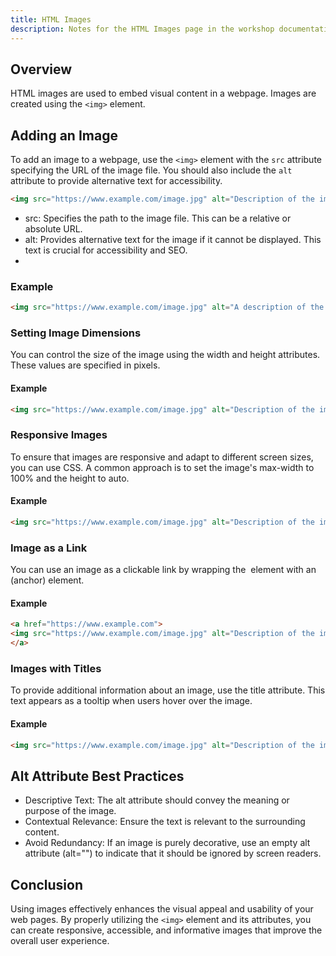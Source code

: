 ```yaml
---
title: HTML Images
description: Notes for the HTML Images page in the workshop documentation site.
---
```


## Overview

HTML images are used to embed visual content in a webpage. Images are created using the `<img>` element.

## Adding an Image

To add an image to a webpage, use the `<img>` element with the `src` attribute specifying the URL of the image file. You should also include the `alt` attribute to provide alternative text for accessibility.

```html
<img src="https://www.example.com/image.jpg" alt="Description of the image">
```

- src: Specifies the path to the image file. This can be a relative or absolute URL.
- alt: Provides alternative text for the image if it cannot be displayed. This text is crucial for accessibility and SEO.
- 
### Example
```html
<img src="https://www.example.com/image.jpg" alt="A description of the image">
```

### Setting Image Dimensions
You can control the size of the image using the width and height attributes. These values are specified in pixels.

#### Example
``` html
<img src="https://www.example.com/image.jpg" alt="Description of the image" width="300" height="200">
```

### Responsive Images
To ensure that images are responsive and adapt to different screen sizes, you can use CSS. A common approach is to set the image's max-width to 100% and the height to auto.

#### Example
```html
<img src="https://www.example.com/image.jpg" alt="Description of the image" style="max-width: 100%; height: auto;">
```

### Image as a Link
You can use an image as a clickable link by wrapping the <img> element with an <a> (anchor) element.

#### Example
```html
<a href="https://www.example.com">
<img src="https://www.example.com/image.jpg" alt="Description of the image">
</a>
```

### Images with Titles
To provide additional information about an image, use the title attribute. This text appears as a tooltip when users hover over the image.

#### Example
```html
<img src="https://www.example.com/image.jpg" alt="Description of the image" title="Additional information about the image">
```

## Alt Attribute Best Practices
- Descriptive Text: The alt attribute should convey the meaning or purpose of the image.
- Contextual Relevance: Ensure the text is relevant to the surrounding content.
- Avoid Redundancy: If an image is purely decorative, use an empty alt attribute (alt="") to indicate that it should be ignored by screen readers.

## Conclusion
Using images effectively enhances the visual appeal and usability of your web pages. By properly utilizing the `<img>` element and its attributes, you can create responsive, accessible, and informative images that improve the overall user experience.

